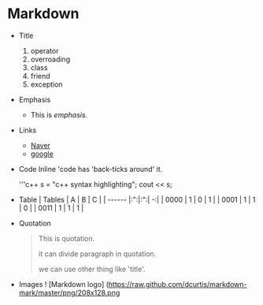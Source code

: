 # **Markdown**


* Title
  1. operator
  2. overroading
  3. class
  4. friend
  5. exception

* Emphasis
  * This is *emphasis*.

* Links
  * [Naver](https://www.naver.com)
  * [google](https://www.google.com)

* Code
  Inline 'code has 'back-ticks around' it.

  '''c++
  s = "c++ syntax highlighting";
  cout << s;

* Table
  | Tables | A | B | C |
  | ------ |:":|:":| -:|
  | 0000   | 1 | 0 | 1 |
  | 0001   | 1 | 1 | 0 |
  | 0011   | 1 | 1 | 1 |

* Quotation
  > This is quotation.
  >
  > it can divide paragraph in quotation.
  > 
  > we can use other thing like 'title'.

* Images
  ! [Markdown logo] (https://raw.github.com/dcurtis/markdown-mark/master/png/208x128.png

